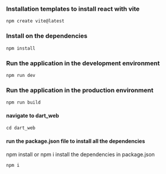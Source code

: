 ### Installation templates to install react with vite

```shell
npm create vite@latest
```

### Install on the dependencies 
```
npm install
```

### Run the application in the development environment
```
npm run dev
```

### Run the application in the production environment
```
npm run build
```

#### navigate to dart_web
```
cd dart_web
```

#### run the package.json file to install all the dependencies
npm install or npm i install the dependencies in package.json
```
npm i
```


